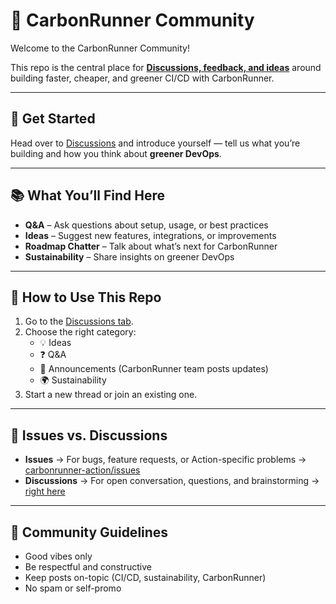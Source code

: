 # 💬 CarbonRunner Community

Welcome to the CarbonRunner Community!  

This repo is the central place for [**Discussions, feedback, and ideas**](https://github.com/orgs/carbonrunner/discussions) around building faster, cheaper, and greener CI/CD with CarbonRunner.  

---

## 🌟 Get Started
Head over to [Discussions](https://github.com/orgs/carbonrunner/discussions) and introduce yourself — tell us what you’re building and how you think about **greener DevOps**.

---

## 📚 What You’ll Find Here

- **Q&A** – Ask questions about setup, usage, or best practices  
- **Ideas** – Suggest new features, integrations, or improvements  
- **Roadmap Chatter** – Talk about what’s next for CarbonRunner  
- **Sustainability** – Share insights on greener DevOps  

---

## 🚦 How to Use This Repo

1. Go to the [Discussions tab](https://github.com/orgs/carbonrunner/discussions).  
2. Choose the right category:  
   - 💡 Ideas  
   - ❓ Q&A  
   - 📢 Announcements (CarbonRunner team posts updates)  
   - 🌍 Sustainability  
3. Start a new thread or join an existing one.  

---

## 🐞 Issues vs. Discussions

- **Issues** → For bugs, feature requests, or Action-specific problems → [carbonrunner-action/issues](https://github.com/carbonrunner/carbonrunner-action/issues)  
- **Discussions** → For open conversation, questions, and brainstorming → [right here](https://github.com/orgs/carbonrunner/discussions)

---

## 🤝 Community Guidelines

- Good vibes only
- Be respectful and constructive  
- Keep posts on-topic (CI/CD, sustainability, CarbonRunner)  
- No spam or self-promo  


